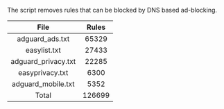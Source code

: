 The script removes rules that can be blocked by DNS based ad-blocking.


| File | Rules |
|:----:|:-----:|
| adguard_ads.txt | 65329 |
| easylist.txt | 27433 |
| adguard_privacy.txt | 22285 |
| easyprivacy.txt | 6300 |
| adguard_mobile.txt | 5352 |
| Total | 126699 |